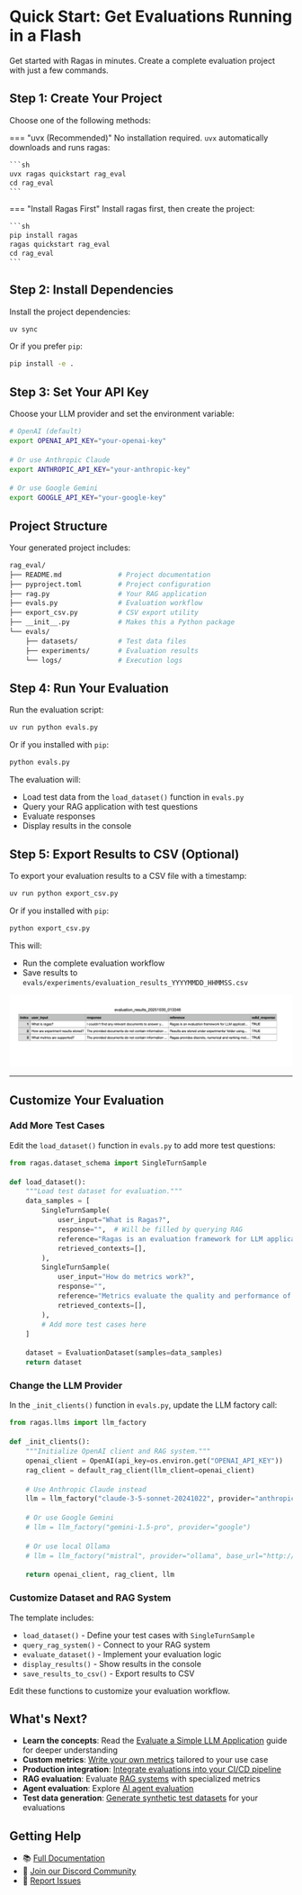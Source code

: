# Quick Start: Get Evaluations Running in a Flash

Get started with Ragas in minutes. Create a complete evaluation project with just a few commands.

## Step 1: Create Your Project

Choose one of the following methods:

=== "uvx (Recommended)"
    No installation required. `uvx` automatically downloads and runs ragas:

    ```sh
    uvx ragas quickstart rag_eval
    cd rag_eval
    ```

=== "Install Ragas First"
    Install ragas first, then create the project:

    ```sh
    pip install ragas
    ragas quickstart rag_eval
    cd rag_eval
    ```

## Step 2: Install Dependencies

Install the project dependencies:

```sh
uv sync
```

Or if you prefer `pip`:

```sh
pip install -e .
```

## Step 3: Set Your API Key

Choose your LLM provider and set the environment variable:

```sh
# OpenAI (default)
export OPENAI_API_KEY="your-openai-key"

# Or use Anthropic Claude
export ANTHROPIC_API_KEY="your-anthropic-key"

# Or use Google Gemini
export GOOGLE_API_KEY="your-google-key"
```

## Project Structure

Your generated project includes:

```sh
rag_eval/
├── README.md              # Project documentation
├── pyproject.toml         # Project configuration
├── rag.py                 # Your RAG application
├── evals.py               # Evaluation workflow
├── export_csv.py          # CSV export utility
├── __init__.py            # Makes this a Python package
└── evals/
    ├── datasets/          # Test data files
    ├── experiments/       # Evaluation results
    └── logs/              # Execution logs
```

## Step 4: Run Your Evaluation

Run the evaluation script:

```sh
uv run python evals.py
```

Or if you installed with `pip`:

```sh
python evals.py
```

The evaluation will:
- Load test data from the `load_dataset()` function in `evals.py`
- Query your RAG application with test questions
- Evaluate responses
- Display results in the console

## Step 5: Export Results to CSV (Optional)

To export your evaluation results to a CSV file with a timestamp:

```sh
uv run python export_csv.py
```

Or if you installed with `pip`:

```sh
python export_csv.py
```

This will:
- Run the complete evaluation workflow
- Save results to `evals/experiments/evaluation_results_YYYYMMDD_HHMMSS.csv`

![](../_static/imgs/results/rag_eval_result.png)

---

## Customize Your Evaluation

### Add More Test Cases

Edit the `load_dataset()` function in `evals.py` to add more test questions:

```python
from ragas.dataset_schema import SingleTurnSample

def load_dataset():
    """Load test dataset for evaluation."""
    data_samples = [
        SingleTurnSample(
            user_input="What is Ragas?",
            response="",  # Will be filled by querying RAG
            reference="Ragas is an evaluation framework for LLM applications",
            retrieved_contexts=[],
        ),
        SingleTurnSample(
            user_input="How do metrics work?",
            response="",
            reference="Metrics evaluate the quality and performance of LLM responses",
            retrieved_contexts=[],
        ),
        # Add more test cases here
    ]

    dataset = EvaluationDataset(samples=data_samples)
    return dataset
```

### Change the LLM Provider

In the `_init_clients()` function in `evals.py`, update the LLM factory call:

```python
from ragas.llms import llm_factory

def _init_clients():
    """Initialize OpenAI client and RAG system."""
    openai_client = OpenAI(api_key=os.environ.get("OPENAI_API_KEY"))
    rag_client = default_rag_client(llm_client=openai_client)

    # Use Anthropic Claude instead
    llm = llm_factory("claude-3-5-sonnet-20241022", provider="anthropic")

    # Or use Google Gemini
    # llm = llm_factory("gemini-1.5-pro", provider="google")

    # Or use local Ollama
    # llm = llm_factory("mistral", provider="ollama", base_url="http://localhost:11434")

    return openai_client, rag_client, llm
```

### Customize Dataset and RAG System

The template includes:
- `load_dataset()` - Define your test cases with `SingleTurnSample`
- `query_rag_system()` - Connect to your RAG system
- `evaluate_dataset()` - Implement your evaluation logic
- `display_results()` - Show results in the console
- `save_results_to_csv()` - Export results to CSV

Edit these functions to customize your evaluation workflow.

## What's Next?

- **Learn the concepts**: Read the [Evaluate a Simple LLM Application](evals.md) guide for deeper understanding
- **Custom metrics**: [Write your own metrics](../howtos/customizations/metrics/_write_your_own_metric.md) tailored to your use case
- **Production integration**: [Integrate evaluations into your CI/CD pipeline](../howtos/index.md)
- **RAG evaluation**: Evaluate [RAG systems](rag_eval.md) with specialized metrics
- **Agent evaluation**: Explore [AI agent evaluation](../howtos/applications/text2sql.md)
- **Test data generation**: [Generate synthetic test datasets](rag_testset_generation.md) for your evaluations

## Getting Help

- 📚 [Full Documentation](https://docs.ragas.io/)
- 💬 [Join our Discord Community](https://discord.gg/5djav8GGNZ)
- 🐛 [Report Issues](https://github.com/explodinggradients/ragas/issues)
